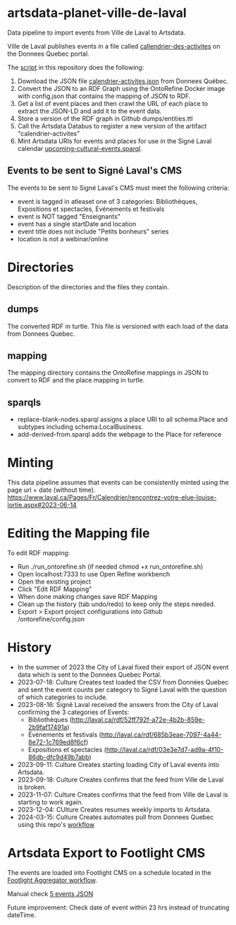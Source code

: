 # artsdata-planet-ville-de-laval
Data pipeline to import events from Ville de Laval to Artsdata.

Ville de Laval publishes events in a file called [callendrier-des-activites](https://www.donneesquebec.ca/recherche/dataset/calendrier-des-activites/resource/b51a25de-bd06-4247-87ba-2b1ea8228005) on the Donnees Quebec portal.

The [script](https://github.com/culturecreates/artsdata-planet-ville-de-laval/blob/main/.github/workflows/ville-de-laval-entities.yml) in this repository does the following: 
1. Download the JSON file [calendrier-activites.json](https://www.donneesquebec.ca/recherche/dataset/calendrier-des-activites/resource/b51a25de-bd06-4247-87ba-2b1ea8228005) from Donnees Québec.
2. Convert the JSON to an RDF Graph using the OntoRefine Docker image with config.json that contains the mapping of JSON to RDF.
3. Get a list of event places and then crawl the URL of each place to extract the JSON-LD and add it to the event data.
4. Store a version of the RDF graph in Github dumps/entities.ttl
5. Call the Artsdata Databus to register a new version of the artifact "calendrier-activites"
6. Mint Artsdata URIs for events and places for use in the Signé Laval calendar  [upcoming-cultural-events.sparql](https://kg.artsdata.ca/fr/query/show?sparql=https%3A%2F%2Fraw.githubusercontent.com%2Fculturecreates%2Fartsdata-planet-ville-de-laval%2Fmain%2Fsparql%2Fnebula%2Fupcoming-cultural-events.sparql&title=Ville-de-Laval+événements+pour+Signé+Laval+CMS 
).

## Events to be sent to Signé Laval's CMS

The events to be sent to Signé Laval's CMS must meet the following criteria:
- event is tagged in atleaset one of 3 categories: Bibliothèques, Expositions et spectacles, Événements et festivals
- event is NOT tagged "Enseignants"
- event has a single startDate and location 
- event title does not include "Petits bonheurs" series
- location is not a webinar/online

Directories
============

Description of the directories and the files they contain.

dumps
------

The converted RDF in turtle. This file is versioned with each load of the data from Donnees Quebec.

mapping
-------

The mapping directory contains the OntoRefine mappings in JSON to convert to RDF and the place mapping in turtle.

sparqls
-------
* replace-blank-nodes.sparql assigns a place URI to all schema:Place and subtypes including schema:LocalBusiness.
* add-derived-from.sparql adds the webpage to the Place for reference

Minting
========
This data pipeline assumes that events can be consistently minted using the page url + date (without time).
<https://www.laval.ca/Pages/Fr/Calendrier/rencontrez-votre-elue-louise-lortie.aspx#2023-06-14> 


Editing the Mapping file
===========
To edit RDF mapping:

- Run ./run_ontorefine.sh (if needed chmod +x run_ontorefine.sh)
- Open localhost:7333 to use Open Refine workbench
- Open the existing project
- Click "Edit RDF Mapping"
- When done making changes save RDF Mapping
- Clean up the history (tab undo/redo) to keep only the steps needed.
- Export > Export project configurations into Github /ontorefine/config.json



History
==========
* In the summer of 2023 the City of Laval fixed their export of JSON event data which is sent to the Données Quebec Portal.
* 2023-07-18: Culture Creates test loaded the CSV from Données Quebec and sent the event counts per category to Signé Laval with the question of which categories to include.
* 2023-08-16: Signé Laval received the answers from the City of Laval confirming the 3 categories of Events:
  * Bibliothèques (http://laval.ca/rdf/52ff792f-a72e-4b2b-859e-2b9faf17491a)
  * Événements et festivals (http://laval.ca/rdf/685b3eae-7097-4a44-8e72-1c769ed8f6cf)
  * Expositions et spectacles (http://laval.ca/rdf/03e3e7d7-ad9a-4f10-86db-dfc9d49b7abb)
* 2023-09-11: Culture Creates starting loading City of Laval events into Artsdata.
* 2023-09-18: Culture Creates confirms that the feed from Ville de Laval is broken.
* 2023-11-07: Culture Creates confirms that the feed from Ville de Laval is starting to work again.
* 2023-12-04: CUlture Creates resumes weekly imports to  Artsdata.
* 2024-03-15: Culture Creates automates pull from Donnees Quebec using this repo's [workflow](https://github.com/culturecreates/artsdata-planet-ville-de-laval/blob/main/.github/workflows/ville-de-laval-entities.yml)



Artsdata Export to Footlight CMS
===========
The events are loaded into Footlight CMS on a schedule located in the [Footlight Aggregator workflow](https://github.com/culturecreates/footlight-aggregator/blob/main/.github/workflows/import-data-ville-de-laval.yml).

Manual check [5 events JSON](http://api.artsdata.ca/query.json?limit=5&frame=event_footlight&sparql=query_footlight_events&source=http://kg.artsdata.ca/culture-creates/artsdata-planet-ville-de-laval/calendrier-activites) 



Future improvement: Check date of event within 23 hrs instead of truncating dateTime.